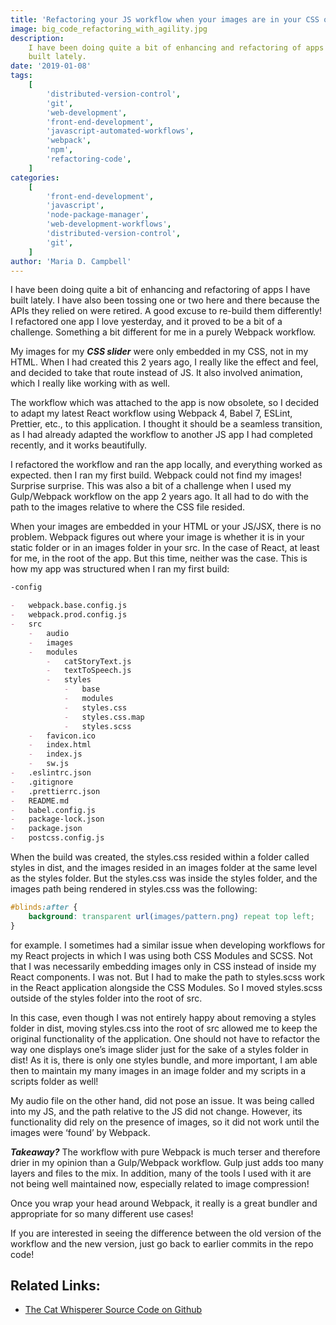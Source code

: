 ```yaml
---
title: 'Refactoring your JS workflow when your images are in your CSS only'
image: big_code_refactoring_with_agility.jpg
description:
    I have been doing quite a bit of enhancing and refactoring of apps I have
    built lately.
date: '2019-01-08'
tags:
    [
        'distributed-version-control',
        'git',
        'web-development',
        'front-end-development',
        'javascript-automated-workflows',
        'webpack',
        'npm',
        'refactoring-code',
    ]
categories:
    [
        'front-end-development',
        'javascript',
        'node-package-manager',
        'web-development-workflows',
        'distributed-version-control',
        'git',
    ]
author: 'Maria D. Campbell'
---
```


I have been doing quite a bit of enhancing and refactoring of apps I have built
lately. I have also been tossing one or two here and there because the APIs they
relied on were retired. A good excuse to re-build them differently! I refactored
one app I love yesterday, and it proved to be a bit of a challenge. Something a
bit different for me in a purely Webpack workflow.

My images for my **_CSS slider_** were only embedded in my CSS, not in my HTML.
When I had created this 2 years ago, I really like the effect and feel, and
decided to take that route instead of JS. It also involved animation, which I
really like working with as well.

The workflow which was attached to the app is now obsolete, so I decided to
adapt my latest React workflow using Webpack 4, Babel 7, ESLint, Prettier, etc.,
to this application. I thought it should be a seamless transition, as I had
already adapted the workflow to another JS app I had completed recently, and it
works beautifully.

I refactored the workflow and ran the app locally, and everything worked as
expected. then I ran my first build. Webpack could not find my images! Surprise
surprise. This was also a bit of a challenge when I used my Gulp/Webpack
workflow on the app 2 years ago. It all had to do with the path to the images
relative to where the CSS file resided.

When your images are embedded in your HTML or your JS/JSX, there is no problem.
Webpack figures out where your image is whether it is in your static folder or
in an images folder in your src. In the case of React, at least for me, in the
root of the app. But this time, neither was the case. This is how my app was
structured when I ran my first build:

```markdown
-config

-   webpack.base.config.js
-   webpack.prod.config.js
-   src
    -   audio
    -   images
    -   modules
        -   catStoryText.js
        -   textToSpeech.js
        -   styles
            -   base
            -   modules
            -   styles.css
            -   styles.css.map
            -   styles.scss
    -   favicon.ico
    -   index.html
    -   index.js
    -   sw.js
-   .eslintrc.json
-   .gitignore
-   .prettierrc.json
-   README.md
-   babel.config.js
-   package-lock.json
-   package.json
-   postcss.config.js
```

When the build was created, the styles.css resided within a folder called styles
in dist, and the images resided in an images folder at the same level as the
styles folder. But the styles.css was inside the styles folder, and the images
path being rendered in styles.css was the following:

```css
#blinds:after {
    background: transparent url(images/pattern.png) repeat top left;
}
```

for example. I sometimes had a similar issue when developing workflows for my
React projects in which I was using both CSS Modules and SCSS. Not that I was
necessarily embedding images only in CSS instead of inside my React components.
I was not. But I had to make the path to styles.scss work in the React
application alongside the CSS Modules. So I moved styles.scss outside of the
styles folder into the root of src.

In this case, even though I was not entirely happy about removing a styles
folder in dist, moving styles.css into the root of src allowed me to keep the
original functionality of the application. One should not have to refactor the
way one displays one’s image slider just for the sake of a styles folder in
dist! As it is, there is only one styles bundle, and more important, I am able
then to maintain my many images in an image folder and my scripts in a scripts
folder as well!

My audio file on the other hand, did not pose an issue. It was being called into
my JS, and the path relative to the JS did not change. However, its
functionality did rely on the presence of images, so it did not work until the
images were ‘found’ by Webpack.

**_Takeaway?_** The workflow with pure Webpack is much terser and therefore
drier in my opinion than a Gulp/Webpack workflow. Gulp just adds too many layers
and files to the mix. In addition, many of the tools I used with it are not
being well maintained now, especially related to image compression!

Once you wrap your head around Webpack, it really is a great bundler and
appropriate for so many different use cases!

If you are interested in seeing the difference between the old version of the
workflow and the new version, just go back to earlier commits in the repo code!

## Related Links:

-   [The Cat Whisperer Source Code on Github](https://github.com/interglobalmedia/the-cat-whisperer)
